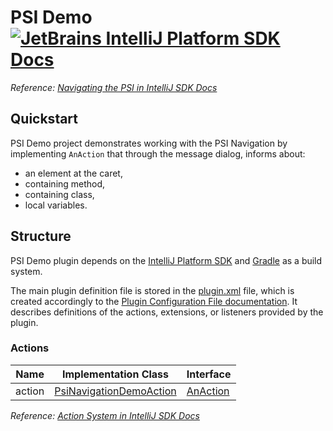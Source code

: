 # PSI Demo [![JetBrains IntelliJ Platform SDK Docs](https://jb.gg/badges/docs.svg)][docs]
*Reference: [Navigating the PSI in IntelliJ SDK Docs][docs:navigating_psi]*

## Quickstart

PSI Demo project demonstrates working with the PSI Navigation by implementing `AnAction` that through the message
dialog, informs about:
- an element at the caret,
- containing method,
- containing class,
- local variables.

## Structure

PSI Demo
plugin depends on the [IntelliJ Platform SDK][docs] and [Gradle][docs:gradle] as a build system.

The main plugin definition file is stored in the [plugin.xml][file:plugin.xml] file, which is created accordingly
to the [Plugin Configuration File documentation][docs:plugin.xml]. It describes definitions of the actions, extensions,
or listeners provided by the plugin.

### Actions

| Name   | Implementation Class                                    | Interface                |
| ------ | ------------------------------------------------------- | ------------------------ |
| action | [PsiNavigationDemoAction][file:PsiNavigationDemoAction] | [AnAction][sdk:AnAction] |

*Reference: [Action System in IntelliJ SDK Docs][docs:actions]*


[docs]: http://www.jetbrains.org/intellij/sdk/docs
[docs:actions]: https://www.jetbrains.org/intellij/sdk/docs/basics/action_system.html
[docs:navigating_psi]: https://jetbrains.org/intellij/sdk/docs/basics/architectural_overview/navigating_psi.html
[docs:ep]: https://www.jetbrains.org/intellij/sdk/docs/basics/plugin_structure/plugin_extension_points.html
[docs:gradle]: https://www.jetbrains.org/intellij/sdk/docs/tutorials/build_system.html
[docs:plugin.xml]: https://www.jetbrains.org/intellij/sdk/docs/basics/plugin_structure/plugin_configuration_file.html
[docs:listeners]: https://jetbrains.org/intellij/sdk/docs/basics/plugin_structure/plugin_listeners.html

[file:plugin.xml]: ./src/main/resources/META-INF/plugin.xml
[file:PsiNavigationDemoAction]: ./src/main/java/org/intellij/sdk/psi/PsiNavigationDemoAction.java

[sdk:AnAction]: https://github.com/JetBrains/intellij-community/blob/master/platform/editor-ui-api/src/com/intellij/openapi/actionSystem/AnAction.java
